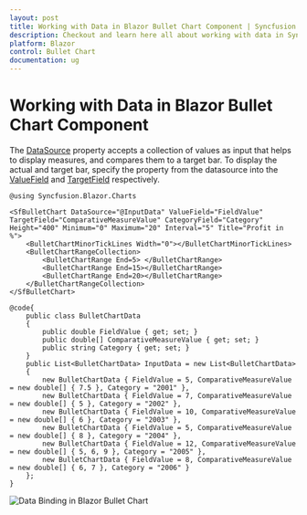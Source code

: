 ```yaml
---
layout: post
title: Working with Data in Blazor Bullet Chart Component | Syncfusion
description: Checkout and learn here all about working with data in Syncfusion Blazor Bullet Chart component and more.
platform: Blazor
control: Bullet Chart 
documentation: ug
---
```


# Working with Data in Blazor Bullet Chart Component

The [DataSource](https://help.syncfusion.com/cr/blazor/Syncfusion.Blazor.Charts.SfBulletChart-1.html#Syncfusion_Blazor_Charts_SfBulletChart_1_DataSource) property accepts a collection of values as input that helps to display measures, and compares them to a target bar. To display the actual and target bar, specify the property from the datasource into the [ValueField](https://help.syncfusion.com/cr/blazor/Syncfusion.Blazor.Charts.SfBulletChart-1.html#Syncfusion_Blazor_Charts_SfBulletChart_1_ValueField) and [TargetField](https://help.syncfusion.com/cr/blazor/Syncfusion.Blazor.Charts.SfBulletChart-1.html#Syncfusion_Blazor_Charts_SfBulletChart_1_TargetField) respectively.

```cshtml
@using Syncfusion.Blazor.Charts

<SfBulletChart DataSource="@InputData" ValueField="FieldValue" TargetField="ComparativeMeasureValue" CategoryField="Category" Height="400" Minimum="0" Maximum="20" Interval="5" Title="Profit in %">
    <BulletChartMinorTickLines Width="0"></BulletChartMinorTickLines>
    <BulletChartRangeCollection>
        <BulletChartRange End=5> </BulletChartRange>
        <BulletChartRange End=15></BulletChartRange>
        <BulletChartRange End=20></BulletChartRange>
    </BulletChartRangeCollection>
</SfBulletChart>

@code{
    public class BulletChartData
    {
        public double FieldValue { get; set; }
        public double[] ComparativeMeasureValue { get; set; }
        public string Category { get; set; }
    }
    public List<BulletChartData> InputData = new List<BulletChartData>
    {
        new BulletChartData { FieldValue = 5, ComparativeMeasureValue = new double[] { 7.5 }, Category = "2001" },
        new BulletChartData { FieldValue = 7, ComparativeMeasureValue = new double[] { 5 }, Category = "2002" },
        new BulletChartData { FieldValue = 10, ComparativeMeasureValue = new double[] { 6 }, Category = "2003" },
        new BulletChartData { FieldValue = 5, ComparativeMeasureValue = new double[] { 8 }, Category = "2004" },
        new BulletChartData { FieldValue = 12, ComparativeMeasureValue = new double[] { 5, 6, 9 }, Category = "2005" },
        new BulletChartData { FieldValue = 8, ComparativeMeasureValue = new double[] { 6, 7 }, Category = "2006" }
    };
}
```

![Data Binding in Blazor Bullet Chart](images/blazor-bullet-chart-data-binding.png)